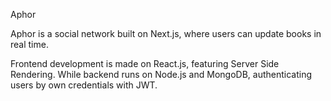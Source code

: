 Aphor

Aphor is a social network built on Next.js, where users can update books in real time.

Frontend development is made on React.js, featuring Server Side Rendering.
While backend runs on Node.js and MongoDB, authenticating users by own credentials with JWT. 
